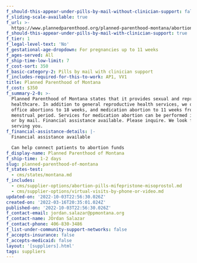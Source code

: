 ```yaml
---
f_should-this-appear-under-pills-by-mail-without-clinician-support: false
f_sliding-scale-available: true
f_url: >-
  https://www.plannedparenthood.org/planned-parenthood-montana/abortion-meds-by-mail
f_should-this-appear-under-pills-by-mail-with-clinician-support: true
f_tier: 1
f_legal-level-text: 'No'
f_gestational-age-dropdown: For pregnancies up to 11 weeks
f_ages-served: All
f_ship-time-low-limit: 7
f_cost-sort: 350
f_basic-category-2: Pills by mail with clinician support
f_includes-required-for-this-to-work: AP1, VV1
title: Planned Parenthood of Montana
f_cost: $350
f_summary-2-0: >-
  Planned Parenthood of Montana states that it provides sexual and reproductive
  healthcare. In addition to general reproductive health services, we offer in
  office abortions to 18 weeks, and medication abortion to 11 weeks from last
  menstrual period. Services for medication abortion can be performed in office
  or by mail. Financial assistance available. Please inquire. We look forward to
  serving you.
f_financial-assistance-details: |-
  Financial assistance available

  Can help connect patients to abortion funds
f_display-name: Planned Parenthood of Montana
f_ship-time: 1-2 days
slug: planned-parenthood-of-montana
f_states-test:
  - cms/states/montana.md
f_includes:
  - cms/supplier-options/abortion-pills-mifepristone-misoprostol.md
  - cms/supplier-options/virtual-visits-by-phone-or-video.md
updated-on: '2022-10-03T22:56:30.026Z'
created-on: '2022-03-16T20:35:01.024Z'
published-on: '2022-10-03T22:56:30.026Z'
f_contact-email: jordan.salazar@ppmontana.org
f_contact-name: JOrdan Salazar
f_contact-phone: 406-830-3486
f_list-under-community-support-networks: false
f_accepts-insurance: false
f_accepts-medicaid: false
layout: '[suppliers].html'
tags: suppliers
---
```



